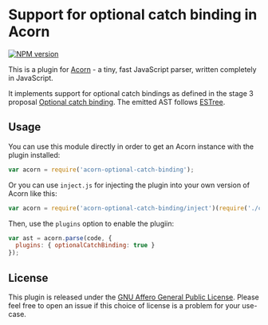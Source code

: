 # Support for optional catch binding in Acorn

[![NPM version](https://img.shields.io/npm/v/acorn-optional-catch-binding.svg)](https://www.npmjs.org/package/acorn-optional-catch-binding)

This is a plugin for [Acorn](http://marijnhaverbeke.nl/acorn/) - a tiny, fast JavaScript parser, written completely in JavaScript.

It implements support for optional catch bindings as defined in the stage 3 proposal [Optional catch binding](https://github.com/tc39/proposal-optional-catch-binding). The emitted AST follows [ESTree](https://github.com/estree/estree/blob/master/experimental/optional-catch-binding.md).

## Usage

You can use this module directly in order to get an Acorn instance with the plugin installed:

```javascript
var acorn = require('acorn-optional-catch-binding');
```

Or you can use `inject.js` for injecting the plugin into your own version of Acorn like this:

```javascript
var acorn = require('acorn-optional-catch-binding/inject')(require('./custom-acorn'));
```

Then, use the `plugins` option to enable the plugiin:

```javascript
var ast = acorn.parse(code, {
  plugins: { optionalCatchBinding: true }
});
```

## License

This plugin is released under the [GNU Affero General Public License](./LICENSE).
Please feel free to open an issue if this choice of license is a problem for your use-case.
